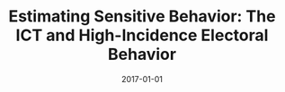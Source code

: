 ---
title: "Estimating Sensitive Behavior: The ICT and High-Incidence Electoral Behavior"
collection: publications
permalink: /publication/2017-01-IJPOR
date: 2017-01-01
venue: 'International Journal of Public Opinion Research'
paperurl: '/files/pdf/publications/2017-01-IJPOR.pdf'
link: 'https://doi-org/10.1093/ijpor/edw002'
citation: 'Thomas, Kathrin, David Johann, Sylvia Kritzinger, Carolina Plescia, and Eva Zeglovits. 2017. &quot;Estimating Sensitive Behavior: The ICT and High-Incidence Electoral Behavior.&quot; <i>International Journal of Public Opinion Research</i> 29(1): 157-171. doi:10.1093/ijpor/edw002'
---